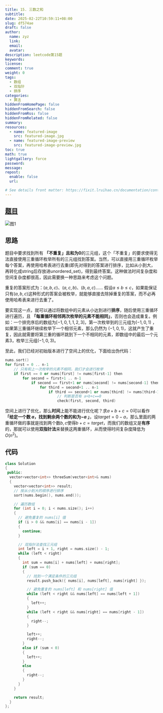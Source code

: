 ```yaml
---
title: 15. 三数之和
subtitle:
date: 2025-02-22T10:59:11+08:00
slug: df574ae
draft: false
author:
  name: zyz
  link:
  email:
  avatar:
description: leetcode第15题
keywords:
license:
comment: true
weight: 0
tags:
  - 数组
  - 双指针
  - 排序
categories:
  - 算法
hiddenFromHomePage: false
hiddenFromSearch: false
hiddenFromRss: false
hiddenFromRelated: false
summary:
resources:
  - name: featured-image
    src: featured-image.jpg
  - name: featured-image-preview
    src: featured-image-preview.jpg
toc: true
math: true
lightgallery: force
password:
message:
repost:
  enable: false
  url:

# See details front matter: https://fixit.lruihao.cn/documentation/content-management/introduction/#front-matter
---
```


## [题目](https://leetcode.cn/problems/3sum/description/?envType=study-plan-v2&envId=top-100-liked)

![图1](/PostsImgs/LeetCode/15/question.png)

## 思路

题目中要求找到所有 **「不重复」且和为0**的三元组，这个「不重复」的要求使得无法直接使用三重循环枚举所有的三元组找到答案。当然，可以直接用三重循环枚举每个答案，再使用哈希表进行去重(即先对得到的答案进行排序，比如从小到大，再转化成string后存放进unordered_set)，得到最终答案。这种做法时间复杂度和空间复杂度都很高，因此需要换一种思路来考虑这个问题。

重复的答案形式为：$(a, b, c)、(a, c, b)、(b, a, c)$...... 假设$a \le b \le c$，如果能保证只有$(a, b, c)$这种形式的答案会被枚举，就能够直接去除掉重复的答案，而不必再使用哈希表来进行去重了。

要实现这一点，就可以通过将数组中的元素从小达到进行**排序**，随后使用三重循环进行遍历，且 **「每重循环相邻两次枚举的元素不能相同」**，否则也会造成重复。例如：一个排完序后的数组为$[-1, 0, 1, 1, 2, 3]$，第一次枚举到的三元组为$(-1, 0, 1)$ ，如果第三重循环继续枚举下一个相邻元素，那么仍然为 $(-1, 0, 1)$，这就产生了重复，因此就需要将第三重的循环跳到下一个不相同的元素，即数组中的最后一个元素3，枚举三元组$(-1, 0, 3)$。

至此，我们已经对初始版本进行了空间上的优化，下面给出伪代码：

```cpp
nums.sort()
for first = 0 .. n-1
    // 只有和上一次枚举的元素不相同，我们才会进行枚举
    if first == 0 or nums[first] != nums[first-1] then
        for second = first+1 .. n-1
            if second == first+1 or nums[second] != nums[second-1] then
                for third = second+1 .. n-1
                    if third == second+1 or nums[third] != nums[third-1] then
                        // 判断是否有 a+b+c==0
                        check(first, second, third)
```

空间上进行了优化，那么**时间**上能不能进行优化呢？求$a + b + c = 0$可以看作 **「给定一个数 $a$，找到剩余两个数的和为$-a$ 」**，设$target = 0 - a$，那么里面的两重循环做的事就是找到两个数$b, c$使得$b + c = target$，而我们的数组又是**有序**的，那就可以使用**双指针法**来替换这两重循环，从而使得时间复杂度降低为$O(n^2)$。

## 代码

```cpp
class Solution
{
 public:
  vector<vector<int>> threeSum(vector<int>& nums)
  {
    vector<vector<int>> result;
    // 按从小到大的顺序进行排序
    sort(nums.begin(), nums.end());

    // 遍历数组
    for (int i = 0; i < nums.size(); i++)
    {
      // 避免重复的 nums[i] 值
      if (i > 0 && nums[i] == nums[i - 1])
      {
        continue;
      }

      // 双指针法查找三元组
      int left = i + 1, right = nums.size() - 1;
      while (left < right)
      {
        int sum = nums[i] + nums[left] + nums[right];
        if (sum == 0)
        {
          // 找到一个满足条件的三元组
          result.push_back({ nums[i], nums[left], nums[right] });

          // 避免重复的 nums[left] 和 nums[right] 值
          while (left < right && nums[left] == nums[left + 1])
          {
            left++;
          }
          while (left < right && nums[right] == nums[right - 1])
          {
            right--;
          }

          left++;
          right--;
        }
        else if (sum < 0)
        {
          left++;
        }
        else
        {
          right--;
        }
      }
    }

    return result;
  }
};
```
